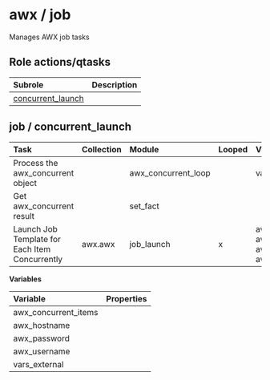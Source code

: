 # awx / job 
Manages AWX job tasks  
  






## Role actions/qtasks

| Subrole | Description |
| :------ | :---------- |
| [concurrent_launch](#job--concurrent_launch) |  |



## job / concurrent_launch

| Task | Collection | Module | Looped | Variables |
| :--- | :--------- | :----- | :----- | :-------- |
| Process the awx_concurrent object |  | awx_concurrent_loop |  | vars_external |
| Get awx_concurrent result |  | set_fact |  |  |
| Launch Job Template for Each Item Concurrently | awx.awx | job_launch | x | awx_concurrent_items, awx_hostname, awx_password, awx_username |


**Variables**

| Variable | Properties |
| :------- | :--------- |
| awx_concurrent_items |  |
| awx_hostname |  |
| awx_password |  |
| awx_username |  |
| vars_external |  |




